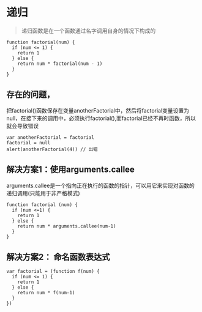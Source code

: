 # 递归
> 递归函数是在一个函数通过名字调用自身的情况下构成的

```
function factorial(num) {
  if (num <= 1) {
    return 1
  } else {
    return num * factorial(num - 1)
  }
}
```

## 存在的问题，

把factorial()函数保存在变量anotherFactorial中，然后将factorial变量设置为null，在接下来的调用中，必须执行factorial(),而factorial已经不再时函数，所以就会导致错误

```
var anotherFactorial = factorial
factorial = null
alert(anotherFactorial(4)) // 出错
```

## 解决方案1：使用arguments.callee

arguments.callee是一个指向正在执行的函数的指针，可以用它来实现对函数的递归调用(只能用于非严格模式)

```
function factorial (num) {
  if (num <=1) {
    return 1
  } else {
    return num * arguments.callee(num-1)
  }
}
```

## 解决方案2： 命名函数表达式

```
var factorial = (function f(num) {
  if (num <= 1) {
    return 1
  } else {
    return num * f(num-1)
  }
})
```
